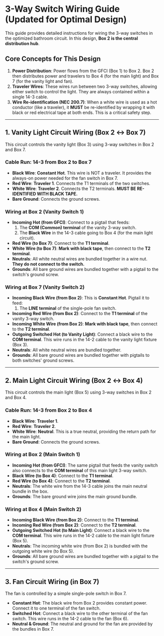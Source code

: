 # 3-Way Switch Wiring Guide (Updated for Optimal Design)

This guide provides detailed instructions for wiring the 3-way switches in the optimized bathroom circuit. In this design, **Box 2 is the central distribution hub**.

## Core Concepts for This Design

1.  **Power Distribution**: Power flows from the GFCI (Box 1) to Box 2. Box 2 then distributes power and travelers to Box 4 (for the main light) and Box 7 (for the vanity light and fan).
2.  **Traveler Wires**: These wires run between two 3-way switches, allowing either switch to control the light. They are always contained within a single 14-3 cable.
3.  **Wire Re-identification (NEC 200.7)**: When a white wire is used as a hot conductor (like a traveler), it **MUST** be re-identified by wrapping it with black or red electrical tape at both ends. This is a critical safety step.

---

## 1. Vanity Light Circuit Wiring (Box 2 ↔ Box 7)

This circuit controls the vanity light (Box 3) using 3-way switches in Box 2 and Box 7.

### Cable Run: 14-3 from Box 2 to Box 7
-   **Black Wire**: **Constant Hot**. This wire is NOT a traveler. It provides the always-on power needed for the fan switch in Box 7.
-   **Red Wire**: **Traveler 1**. Connects the T1 terminals of the two switches.
-   **White Wire**: **Traveler 2**. Connects the T2 terminals. **MUST BE RE-IDENTIFIED WITH BLACK TAPE.**
-   **Bare Ground**: Connects the ground screws.

### Wiring at Box 2 (Vanity Switch 1)
-   **Incoming Hot (from GFCI)**: Connect to a pigtail that feeds:
    1.  The **COM (Common) terminal** of the vanity 3-way switch.
    2.  The **Black Wire** in the 14-3 cable going to Box 4 (for the main light circuit).
-   **Red Wire (to Box 7)**: Connect to the **T1 terminal**.
-   **White Wire (to Box 7)**: **Mark with black tape**, then connect to the **T2 terminal**.
-   **Neutrals**: All white neutral wires are bundled together in a wire nut. **They do not connect to the switch.**
-   **Grounds**: All bare ground wires are bundled together with a pigtail to the switch's ground screw.

### Wiring at Box 7 (Vanity Switch 2)
-   **Incoming Black Wire (from Box 2)**: This is **Constant Hot**. Pigtail it to feed:
    1.  The **LINE terminal** of the single-pole fan switch.
-   **Incoming Red Wire (from Box 2)**: Connect to the **T1 terminal** of the vanity 3-way switch.
-   **Incoming White Wire (from Box 2)**: **Mark with black tape**, then connect to the **T2 terminal**.
-   **Outgoing Switched Hot (to Vanity Light)**: Connect a black wire to the **COM terminal**. This wire runs in the 14-2 cable to the vanity light fixture (Box 3).
-   **Neutrals**: All white neutral wires are bundled together.
-   **Grounds**: All bare ground wires are bundled together with pigtails to both switches' ground screws.

---

## 2. Main Light Circuit Wiring (Box 2 ↔ Box 4)

This circuit controls the main light (Box 5) using 3-way switches in Box 2 and Box 4.

### Cable Run: 14-3 from Box 2 to Box 4
-   **Black Wire**: **Traveler 1**.
-   **Red Wire**: **Traveler 2**.
-   **White Wire**: **Neutral**. This is a true neutral, providing the return path for the main light.
-   **Bare Ground**: Connects the ground screws.

### Wiring at Box 2 (Main Switch 1)
-   **Incoming Hot (from GFCI)**: The same pigtail that feeds the vanity switch also connects to the **COM terminal** of this main light 3-way switch.
-   **Black Wire (to Box 4)**: Connect to the **T1 terminal**.
-   **Red Wire (to Box 4)**: Connect to the **T2 terminal**.
-   **Neutrals**: The white wire from the 14-3 cable joins the main neutral bundle in the box.
-   **Grounds**: The bare ground wire joins the main ground bundle.

### Wiring at Box 4 (Main Switch 2)
-   **Incoming Black Wire (from Box 2)**: Connect to the **T1 terminal**.
-   **Incoming Red Wire (from Box 2)**: Connect to the **T2 terminal**.
-   **Outgoing Switched Hot (to Main Light)**: Connect a black wire to the **COM terminal**. This wire runs in the 14-2 cable to the main light fixture (Box 5).
-   **Neutrals**: The incoming white wire (from Box 2) is bundled with the outgoing white wire (to Box 5).
-   **Grounds**: All bare ground wires are bundled together with a pigtail to the switch's ground screw.

---

## 3. Fan Circuit Wiring (in Box 7)

The fan is controlled by a simple single-pole switch in Box 7.

-   **Constant Hot**: The black wire from Box 2 provides constant power. Connect it to one terminal of the fan switch.
-   **Switched Hot**: Connect a black wire to the other terminal of the fan switch. This wire runs in the 14-2 cable to the fan (Box 6).
-   **Neutral & Ground**: The neutral and ground for the fan are provided by the bundles in Box 7.
